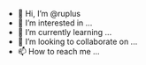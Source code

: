 - 👋 Hi, I’m @ruplus
- 👀 I’m interested in ...
- 🌱 I’m currently learning ...
- 💞️ I’m looking to collaborate on ...
- 📫 How to reach me ...

<!---
ruplus/ruplus is a ✨ special ✨ repository because its `README.md` (this file) appears on your GitHub profile.
You can click the Preview link to take a look at your changes.
--->
